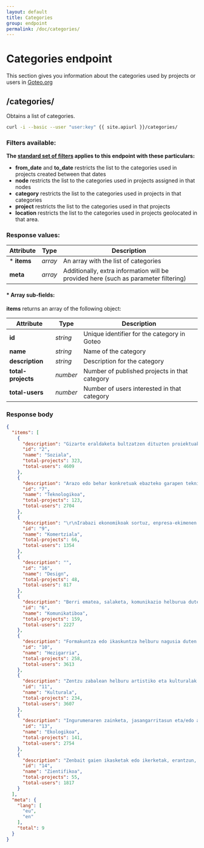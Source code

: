 ```yaml
---
layout: default
title: Categories
group: endpoint
permalink: /doc/categories/
---
```

# Categories endpoint

This section gives you information about the categories used by projects or users in [Goteo.org](http://goteo.org)

<a name="categories"></a>
## /categories/

Obtains a list of categories.

```bash
curl -i --basic --user "user:key" {{ site.apiurl }}/categories/
```

### Filters available:
**The [standard set of filters](/doc/filters) applies to this endpoint with these particulars:**

* **from_date** and **to_date** restricts the list to the categories used in projects created between that dates
* **node** restricts the list to the categories used in projects assigned in that nodes
* **category** restricts the list to the categories used in projects in that categories
* **project** restricts the list to the categories used in that projects
* **location** restricts the list to the categories used in projects geolocated in that area.

### Response values:

| Attribute  | Type | Description |
| ------------- | ------------- | ------------ |
| * **items** | *array* | An array with the list of categories |
| **meta** | *array* | Additionally, extra information will be provided here (such as parameter filtering) |

#### * Array sub-fields:

**items** returns an array of the following object:

| Attribute  | Type | Description |
| ------------- | ------------- | ------------ |
| **id** | *string* | Unique identifier for the category in Goteo |
| **name** | *string* | Name of the category |
| **description** | *string* | Description for the category |
| **total-projects** | *number* | Number of published projects in that category |
| **total-users** | *number* | Number of users interested in that category |

### Response body
```json
{
  "items": [
    {
      "description": "Gizarte eraldaketa bultzatzen dituzten proiektuak, ongizate handiagoa lortzeko, giza harremanetan ematen diren arazoak ebatzi edo/eta  giza harremanak indartuz.\r\n",
      "id": "2",
      "name": "Soziala",
      "total-projects": 323,
      "total-users": 4609
    },
    {
      "description": "Arazo edo behar konkretuak ebazteko garapen teknikoak, software, hardware, herramintak etar.",
      "id": "7",
      "name": "Teknologikoa",
      "total-projects": 123,
      "total-users": 2704
    },
    {
      "description": "\r\nIrabazi ekonomikoak sortuz, enpresa-ekimenen bat bihurtzeko asmoa duten propiektuak.",
      "id": "9",
      "name": "Komertziala",
      "total-projects": 66,
      "total-users": 1354
    },
    {
      "description": "",
      "id": "16",
      "name": "Design",
      "total-projects": 48,
      "total-users": 817
    },
    {
      "description": "Berri ematea, salaketa, komunikazio helburua duten proiektuak (adibidez herri kazetaritza, dokumentalak. blogak, irrati programak).",
      "id": "6",
      "name": "Komunikatiboa",
      "total-projects": 159,
      "total-users": 2227
    },
    {
      "description": "Formakuntza edo ikaskuntza helburu nagusia duten proiektuak. ",
      "id": "10",
      "name": "Hezigarria",
      "total-projects": 258,
      "total-users": 3613
    },
    {
      "description": "Zentzu zabalean helburu artistiko eta kulturalak dituzten proiektuak. ",
      "id": "11",
      "name": "Kulturala",
      "total-projects": 234,
      "total-users": 3607
    },
    {
      "description": "Ingurumenaren zainketa, jasangarritasun eta/edo aniztasun biologikoarekin harremanetan dauden proiektuak.",
      "id": "13",
      "name": "Ekologikoa",
      "total-projects": 141,
      "total-users": 2754
    },
    {
      "description": "Zenbait gaien ikasketak edo ikerketak, erantzun, azalpen, ebazpen berriak bilatzen dituzten proiektuak.",
      "id": "14",
      "name": "Zientifikoa",
      "total-projects": 55,
      "total-users": 1817
    }
  ],
  "meta": {
    "lang": [
      "eu",
      "en"
    ],
    "total": 9
  }
}
```